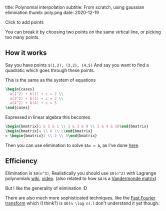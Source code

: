 title: Polynomial interpolation
subtitle: From scratch, using gaussian elimination
thumb: poly.png
date: 2020-12-19


Click to add points

<canvas id="canvas" width=400 height=400></canvas>
<script src="/js/poly/tensor.js"></script>
<script src="/js/poly/poly.js"></script>

You can break it by choosing two points on the same virtical line, or picking too many points.

## How it works

Say you have points `$(1,2), (3,2), (4,5)`
And say you want to find a quadratic which goes through these points.

This is the same as the system of equations
```tex
\begin{cases}
  a(1^2) + b(1) + c = 2 \\
  a(3^2) + b(3) + c = 2 \\
  a(4^2) + b(4) + c = 5
\end{cases}
```

Expressed in linear algebra this becomes
```tex
\begin{bmatrix}1 & 1 & 1 \\ 1 & 3 & 9 \\ 1 & 4 & 16\end{bmatrix}
\begin{bmatrix}a \\ b \\ c\end{bmatrix}
= \begin{bmatrix}2 \\ 2 \\ 5\end{bmatrix}
```

Then you can use elimination to solve `$Ax = b`, as I've done [here](https://github.com/ulissemini/poly).

## Efficiency

Elimination is `$O(n^3)`, Realistically you should use `$O(n^2)` with Lagrange polynomials [wiki](https://en.wikipedia.org/wiki/Lagrange_polynomial), [video](https://youtu.be/B67wkZ3DWc0). (also related to how `$A` is a [Vandermonde matrix](https://en.wikipedia.org/wiki/Vandermonde_matrix#Using_polynomial_properties)).

But I like the generality of elimination :D

There are also much more sophisticated techniques, like the [Fast Fourier transform](https://en.wikipedia.org/wiki/Fast_Fourier_transform) which (I think?) is `$O(n \log n)`. I don't understand it yet though.


